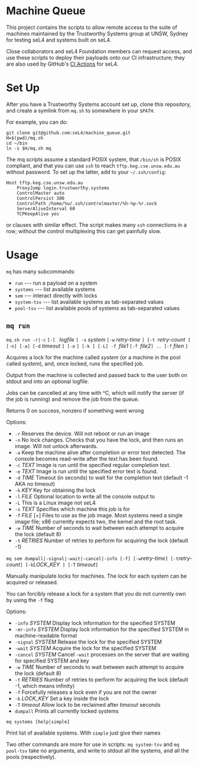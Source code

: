 <!--
     Copyright 2023 UNSW, Sydney

     SPDX-License-Identifier: GPL-2.0-only
-->

Machine Queue
===============

This project contains the scripts to allow remote access to the suite
of machines maintained by the Trustworthy Systems group at UNSW,
Sydney for testing seL4 and systems built on seL4.

Close collaborators and seL4 Foundation members can request access,
and use these scripts to deploy their payloads onto our CI
infrastructure; they are also used by GitHub's
[CI Actions](https://github.com/seL4/ci-actions) for seL4.


Set Up
========

After you have a Trustworthy Systems account set up, clone this
repository, and create a symlink from `mq.sh` to somewhere in your
`$PATH`.

For example, you can do:
  ```
  git clone git@github.com:seL4/machine_queue.git
  H=$(pwd)/mq.sh
  cd ~/bin
  ln -s $H/mq.sh mq
  ```

The mq scripts assume a standard POSIX system, that `/bin/sh` is
POSIX compliant, and that you can use `ssh` to reach
`tftp.keg.cse.unsw.edu.au` without password.  To set up the latter,
add to your `~/.ssh/config`:
 ```
 Host tftp.keg.cse.unsw.edu.au
     ProxyJump login.trustworthy.systems
	 ControlMaster auto
     ControlPersist 300
     ControlPath /home/%u/.ssh/controlmaster/%h-%p-%r.sock
     ServerAliveInterval 60
     TCPKeepAlive yes
 ```
or clauses with similar effect.  The script makes many `ssh`
connections in a row; without the control multiplexing this can get
painfully slow.


Usage
======

`mq` has many subcommands:
 * `run` --- run a payload on a system
 * `systems` --- list available systems
 * `sem` --- interact directly with locks
 * `system-tsv` --- list available systems as tab-separated values
 * `pool-tsv` --- list available pools of systems as tab-separated
   values
   
`mq run`
--------
`mq.sh run -r|-c` _<string>_ `[-l ` _logfile_ `] -s` _system_ `[-w` _retry-time_ `] [-t `_retry-count_` ] [-n] [-a] [-d` _timeout_ `] [-e` _<string>_`] [-k `_<string>_`] [-L] -f `_file1_ `[-f `_file2_`]
.. [-f` _filen_ `]`

   Acquires a lock for the machine called _system_ (or a machine in
   the pool called _system_), and, once locked, runs the specified job.

   Output from the machine is collected and passed back to the
   user both on stdout and into an optional logfile.

   Jobs can be cancelled at any time with ^C, which will notify the server
   (if the job is running) and remove the job from the queue.

   Returns 0 on success, nonzero if something went wrong

Options:

- `-r`          Reserves the device. Will not reboot or run an image
- `-n`          No lock changes. Checks that you have the lock, and then runs an image. Will not unlock afterwards.
- `-a`          Keep the machine alive after completion or error text
 detected. The console becomes read-write after the text has been found.
- `-c` _TEXT_     Image is run until the specified regular completion
 text.
- `-e` _TEXT_     Image is run until the specified error text is found.
- `-d` _TIME_     Timeout (in seconds) to wait for the completion text (default -1 AKA no timeout)
- `-k` _KEY_      Key for obtaining the lock
- `-l` _FILE_     Optional location to write all the console output to
- `-L`          This is a Linux image not seL4
- `-s` _TEXT_     Specifies which machine this job is for
- `-f` _FILE_ [+] Files to use as the job image.  Most systems need a
    single image file; x86 currently expects two, the kernel and the root task.
- `-w` _TIME_     Number of seconds to wait between each attempt to acquire the lock (default 8)
- `-t` _RETRIES_  Number of retries to perform for acquiring the lock (default -1)


`mq sem dumpall|-signal|-wait|-cancel|-info `_<system>_` [-f] [-w `_retry-time_` ] [-t `_retry-count_` ] [-k `_LOCK_\__KEY_` ] [-T` _timeout_`]`

   Manually manipulate locks for machines. The lock for each system
   can be acquired or released.

   You can forcibly release a lock for a system that you do not
   currently own by using the `-f` flag

 Options:

- `-info` _SYSTEM_     Display lock information for the specified SYSTEM
- `-mr-info` _SYSTEM_  Display lock information for the specified SYSTEM in machine-readable format
- `-signal` _SYSTEM_   Release the lock for the specified SYSTEM
- `-wait` _SYSTEM_     Acquire the lock for the specified SYSTEM
- `-cancel` _SYSTEM_   Cancel `-wait` processes on the server that are waiting for specified SYSTEM and key
- `-w` _TIME_          Number of seconds to wait between each attempt to acquire the lock (default 8)
- `-t` _RETRIES_       Number of retries to perform for acquiring the
 lock (default -1, which means infinity)
- `-f`               Forcefully releases a lock even if you are not the owner
- `-k` _LOCK\_KEY_      Set a key inside the lock
- `-T` _timeout_       Allow lock to be reclaimed after _timeout_ seconds
- `dumpall`            Prints all currently locked systems

`mq systems [help|simple]`

Print list of available systems.  With `simple` just give their names

Two other commands are more for use in scripts:
`mq system-tsv` and `mq pool-tsv` take no arguments, and write to stdout
all the systems, and all the pools (respectively).

